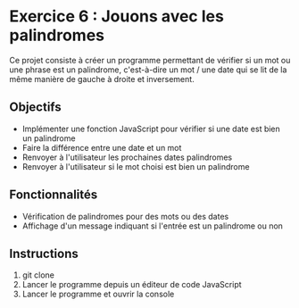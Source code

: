 # Exercice 6 : Jouons avec les palindromes

Ce projet consiste à créer un programme permettant de vérifier si un mot ou une phrase est un palindrome, c'est-à-dire un mot / une date qui se lit de la même manière de gauche à droite et inversement.

## Objectifs

- Implémenter une fonction JavaScript pour vérifier si une date est bien un palindrome
- Faire la différence entre une date et un mot
- Renvoyer à l'utilisateur les prochaines dates palindromes
- Renvoyer à l'utilisateur si le mot choisi est bien un palindrome

## Fonctionnalités

- Vérification de palindromes pour des mots ou des dates
- Affichage d'un message indiquant si l'entrée est un palindrome ou non

## Instructions

1. git clone
2. Lancer le programme depuis un éditeur de code JavaScript
3. Lancer le programme et ouvrir la console